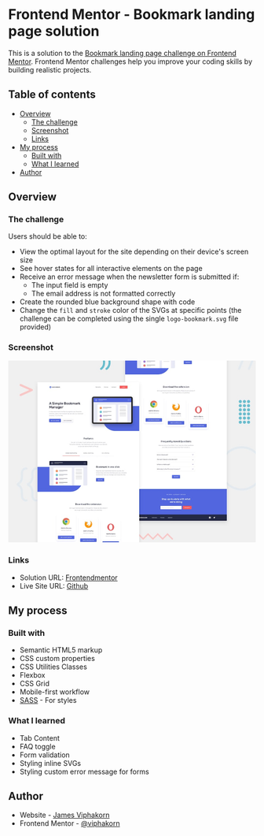 # Frontend Mentor - Bookmark landing page solution

This is a solution to the [Bookmark landing page challenge on Frontend Mentor](https://www.frontendmentor.io/challenges/bookmark-landing-page-5d0b588a9edda32581d29158). Frontend Mentor challenges help you improve your coding skills by building realistic projects.

## Table of contents

- [Overview](#overview)
  - [The challenge](#the-challenge)
  - [Screenshot](#screenshot)
  - [Links](#links)
- [My process](#my-process)
  - [Built with](#built-with)
  - [What I learned](#what-i-learned)
- [Author](#author)

## Overview

### The challenge

Users should be able to:

- View the optimal layout for the site depending on their device's screen size
- See hover states for all interactive elements on the page
- Receive an error message when the newsletter form is submitted if:
  - The input field is empty
  - The email address is not formatted correctly
- Create the rounded blue background shape with code
- Change the `fill` and `stroke` color of the SVGs at specific points (the challenge can be completed using the single `logo-bookmark.svg` file provided)

### Screenshot

![](design/desktop-preview.jpg)

### Links

- Solution URL: [Frontendmentor](https://www.frontendmentor.io/solutions/bookmark-landing-page-aQb3jOkdq0)
- Live Site URL: [Github](https://viphakorn.github.io/bookmark-landing-page-master/)

## My process

### Built with

- Semantic HTML5 markup
- CSS custom properties
- CSS Utilities Classes
- Flexbox
- CSS Grid
- Mobile-first workflow
- [SASS](https://sass-lang.com/) - For styles

### What I learned

- Tab Content
- FAQ toggle
- Form validation
- Styling inline SVGs
- Styling custom error message for forms

## Author

- Website - [James Viphakorn](https://james-viphakorn.web.app/)
- Frontend Mentor - [@viphakorn](https://www.frontendmentor.io/profile/viphakorn)
